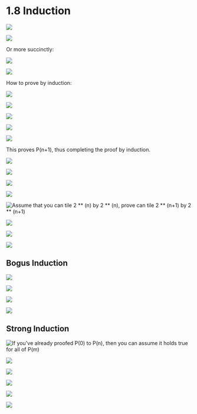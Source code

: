 # 1.8 Induction

![](../../../.gitbook/assets/image%20%2849%29.png)

![](../../../.gitbook/assets/image%20%28113%29.png)

Or more succinctly:

![](../../../.gitbook/assets/image%20%2868%29.png)

![](../../../.gitbook/assets/image%20%28148%29.png)

How to prove by induction: 

![](../../../.gitbook/assets/image%20%28122%29.png)

![](../../../.gitbook/assets/image%20%2873%29.png)

![](../../../.gitbook/assets/image%20%28140%29.png)

![](../../../.gitbook/assets/image%20%28119%29.png)

![](../../../.gitbook/assets/image%20%28126%29.png)

This proves P\(n+1\), thus completing the proof by induction.

![](../../../.gitbook/assets/image%20%28102%29.png)

![](../../../.gitbook/assets/image%20%2846%29.png)

![](../../../.gitbook/assets/image%20%2880%29.png)

![](../../../.gitbook/assets/image%20%28137%29.png)

![Assume that you can tile 2 \*\* \(n\) by 2 \*\* \(n\), prove can tile 2 \*\* \(n+1\) by 2 \*\* \(n+1\) ](../../../.gitbook/assets/image%20%2884%29.png)

![](../../../.gitbook/assets/image%20%2861%29.png)

![](../../../.gitbook/assets/image%20%2853%29.png)

![](../../../.gitbook/assets/image%20%28142%29.png)

## Bogus Induction

![](../../../.gitbook/assets/image%20%2842%29.png)

![](../../../.gitbook/assets/image%20%2854%29.png)

![](../../../.gitbook/assets/image%20%2895%29.png)

![](../../../.gitbook/assets/image%20%28101%29.png)

## Strong Induction

![If you&apos;ve already proofed P\(0\) to P\(n\), then you can assume it holds true for all of P\(m\)](../../../.gitbook/assets/image%20%2878%29.png)

 

![](../../../.gitbook/assets/image%20%2877%29.png)

![](../../../.gitbook/assets/image%20%2838%29.png)

![](../../../.gitbook/assets/image%20%2862%29.png)

  

![](../../../.gitbook/assets/image%20%28131%29.png)

![](../../../.gitbook/assets/image%20%2875%29.png)







